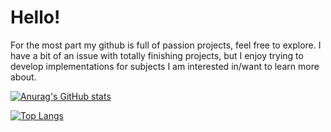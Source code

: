 # Hello! 

For the most part my github is full of passion projects, feel free to explore. I have a bit of an issue with totally finishing projects, but I enjoy trying to develop implementations for subjects I am interested in/want to learn more about. 


[![Anurag's GitHub stats](https://github-readme-stats.vercel.app/api?username=TheSharkhead2&count_private=true&hide=issues&theme=react)](https://github.com/anuraghazra/github-readme-stats)

[![Top Langs](https://github-readme-stats.vercel.app/api/top-langs/?username=TheSharkhead2&theme=react)](https://github.com/anuraghazra/github-readme-stats)
